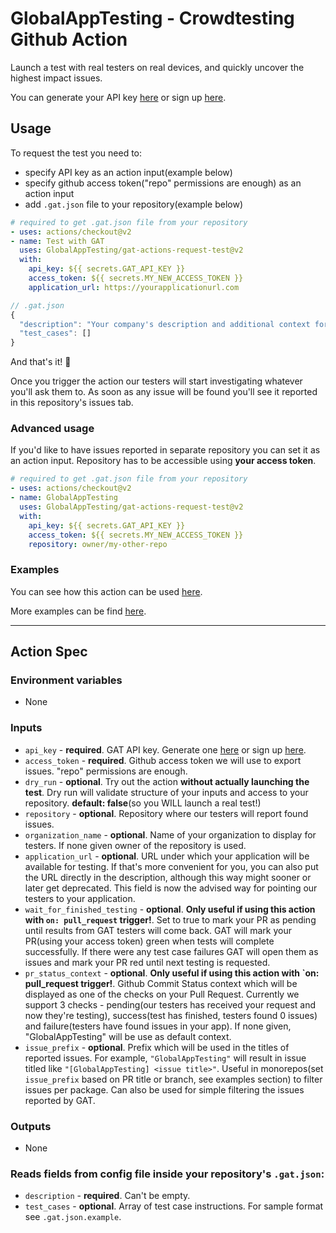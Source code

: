 # GlobalAppTesting -  Crowdtesting Github Action

Launch a test with real testers on real devices, and quickly uncover the highest impact issues.

You can generate your API key [here](https://app.globalapptesting.com/organization-settings/customer-api-key) or sign up [here](https://go.globalapptesting.com/early-access-exploratory-testing-test-execution).

## Usage

To request the test you need to:
  - specify API key as an action input(example below)
  - specify github access token("repo" permissions are enough) as an action input
  - add `.gat.json` file to your repository(example below)

```yaml
# required to get .gat.json file from your repository
- uses: actions/checkout@v2
- name: Test with GAT
  uses: GlobalAppTesting/gat-actions-request-test@v2
  with:
    api_key: ${{ secrets.GAT_API_KEY }}
    access_token: ${{ secrets.MY_NEW_ACCESS_TOKEN }}
    application_url: https://yourapplicationurl.com
```

```js
// .gat.json
{
  "description": "Your company's description and additional context for testers",
  "test_cases": []
}
```

And that's it! 🎉

Once you trigger the action our testers will start investigating whatever you'll ask them to. As soon as any issue will be found you'll see it reported in this repository's issues tab.

### Advanced usage

If you'd like to have issues reported in separate repository you can set it as an action input. Repository has to be accessible using **your access token**.

```yaml
# required to get .gat.json file from your repository
- uses: actions/checkout@v2
- name: GlobalAppTesting
  uses: GlobalAppTesting/gat-actions-request-test@v2
  with:
    api_key: ${{ secrets.GAT_API_KEY }}
    access_token: ${{ secrets.MY_NEW_ACCESS_TOKEN }}
    repository: owner/my-other-repo
```

### Examples

You can see how this action can be used [here](https://github.com/GlobalAppTesting/gat-action-kickstarter).

More examples can be find [here](https://github.com/GlobalAppTesting/gat-actions-examples).

----
## Action Spec

### Environment variables
- None

### Inputs
- `api_key` - **required**. GAT API key. Generate one [here](https://app.globalapptesting.com/organization-settings/customer-api-key) or sign up [here](https://go.globalapptesting.com/early-access-exploratory-testing-test-execution).
- `access_token` - **required**. Github access token we will use to export issues. "repo" permissions are enough.
- `dry_run` - **optional**. Try out the action **without actually launching the test**. Dry run will validate structure of your inputs and access to your repository. **default: false**(so you WILL launch a real test!)
- `repository` - **optional**. Repository where our testers will report found issues.
- `organization_name` - **optional**. Name of your organization to display for testers. If none given owner of the repository is used.
- `application_url` - **optional**. URL under which your application will be available for testing. If that's more convenient for you, you can also put the URL directly in the description, although this way might sooner or later get deprecated. This field is now the advised way for pointing our testers to your application.
- `wait_for_finished_testing` - **optional**. **Only useful if using this action with `on: pull_request` trigger!**. Set to true to mark your PR as pending until results from GAT testers will come back. GAT will mark your PR(using your access token) green when tests will complete successfully. If there were any test case failures GAT will open them as issues and mark your PR red until next testing is requested.
- `pr_status_context` - **optional**. **Only useful if using this action with `on: pull_request trigger!**. Github Commit Status context which will be displayed as one of the checks on your Pull Request. Currently we support 3 checks - pending(our testers has received your request and now they're testing), success(test has finished, testers found 0 issues) and failure(testers have found issues in your app). If none given, "GlobalAppTesting" will be use as default context.
- `issue_prefix` - **optional**. Prefix which will be used in the titles of reported issues. For example, `"GlobalAppTesting"` will result in issue titled like `"[GlobalAppTesting] <issue title>"`. Useful in monorepos(set `issue_prefix` based on PR title or branch, see examples section) to filter issues per package. Can also be used for simple filtering the issues reported by GAT.

### Outputs
- None

### Reads fields from config file inside your repository's `.gat.json`:
- `description` - **required**. Can't be empty.
- `test_cases` - **optional**. Array of test case instructions. For sample format see `.gat.json.example`.
